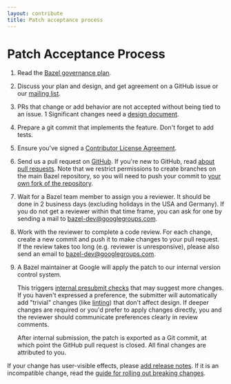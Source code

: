 ```yaml
---
layout: contribute
title: Patch acceptance process
---
```


# Patch Acceptance Process

1. Read the [Bazel governance plan](/governance.html).
1. Discuss your plan and design, and get agreement on a GitHub issue or our
   [mailing list](https://groups.google.com/forum/#!forum/bazel-dev).
1. PRs that change or add behavior are not accepted without being tied to an
   issue.
1  Significant changes need a [design document](/designs/index.html).
1. Prepare a git commit that implements the feature. Don't forget to add tests.
1. Ensure you've signed a [Contributor License
   Agreement](https://cla.developers.google.com).
1. Send us a pull request on
   [GitHub](https://github.com/bazelbuild/bazel/pulls). If you're new to GitHub,
   read [about pull
   requests](https://help.github.com/articles/about-pull-requests/). Note that
   we restrict permissions to create branches on the main Bazel repository, so
   you will need to push your commit to [your own fork of the
   repository](https://help.github.com/articles/working-with-forks/).
1. Wait for a Bazel team member to assign you a reviewer. It should be done in 2
   business days (excluding holidays in the USA and Germany). If you do not get
   a reviewer within that time frame, you can ask for one by sending a mail to
   [bazel-dev@googlegroups.com](mailto:bazel-dev@googlegroups.com).
1. Work with the reviewer to complete a code review. For each change, create a
   new commit and push it to make changes to your pull request. If the review
   takes too long (e.g. reviewer is unresponsive), please also send an email to
   [bazel-dev@googlegroups.com](mailto:bazel-dev@googlegroups.com).
1. A Bazel maintainer at Google will apply the patch to our internal version
   control system.

   This triggers [internal presubmit checks](https://bazel.build/governance.html#are-you-done-open-sourcing-bazel)
   that may suggest more changes. If you haven't expressed a preference, the
   submitter will automatically add "trivial" changes (like
   [linting](https://en.wikipedia.org/wiki/Lint_(software))) that don't affect
   design. If deeper changes are required or you'd prefer to apply
   changes directly, you and the reviewer should communicate preferences
   clearly in review comments.

   After internal submission, the patch is exported as a Git commit,
   at which point the GitHub pull request is closed. All final changes
   are attributed to you.

If your change has user-visible effects, please [add release notes](release-notes.html). If it is an incompatible change, read the [guide for
rolling out breaking changes](/maintaining/breaking-changes-guide.html).

